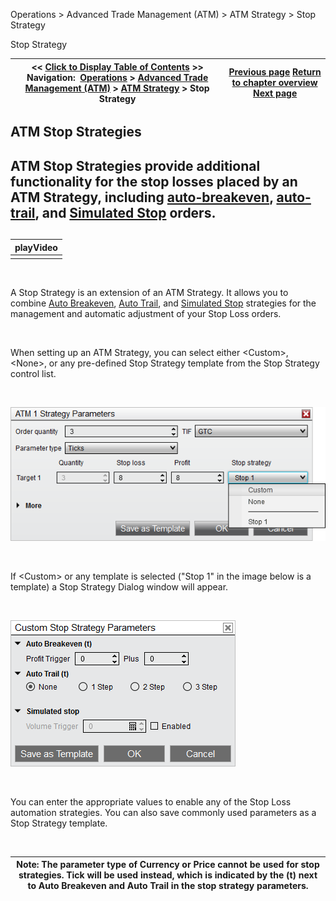 ﻿


Operations \> Advanced Trade Management (ATM) \> ATM Strategy \> Stop Strategy






















Stop Strategy







| \<\< [Click to Display Table of Contents](stop_strategy.md) \>\> **Navigation:**     [Operations](operations-1.md) \> [Advanced Trade Management (ATM)](advanced_trade_management_atm-1.md) \> [ATM Strategy](atm_strategy-1.md) \> Stop Strategy | [Previous page](atm_strategy_selection_mode-1.md) [Return to chapter overview](atm_strategy-1.md) [Next page](auto_breakeven-1.md) |
| --- | --- |











## ATM Stop Strategies


## ATM Stop Strategies provide additional functionality for the stop losses placed by an ATM Strategy, including [auto\-breakeven](auto_breakeven-1.md), [auto\-trail](auto_trail-1.md), and [Simulated Stop](simulated_stop_orders-1.md) orders.


## 




| playVideo |
| --- |
|  |



 


A Stop Strategy is an extension of an ATM Strategy. It allows you to combine [Auto Breakeven](auto_breakeven-1.md), [Auto Trail](auto_trail-1.md), and [Simulated Stop](simulated_stop_orders-1.md) strategies for the management and automatic adjustment of your Stop Loss orders.


 


When setting up an ATM Strategy, you can select either \<Custom\>, \<None\>, or any pre\-defined Stop Strategy template from the Stop Strategy control list.


 


![ATM_16](atm_16.png)


 


If \<Custom\> or any template is selected ("Stop 1" in the image below is a template) a Stop Strategy Dialog window will appear.


 


![ATM_16_StopStrat](atm_16_stopstrat.png)


 


You can enter the appropriate values to enable any of the Stop Loss automation strategies. You can also save commonly used parameters as a Stop Strategy template.


 




| Note: The parameter type of Currency or Price cannot be used for stop strategies. Tick will be used instead, which is indicated by the (t) next to Auto Breakeven and Auto Trail in the stop strategy parameters. |
| --- |










